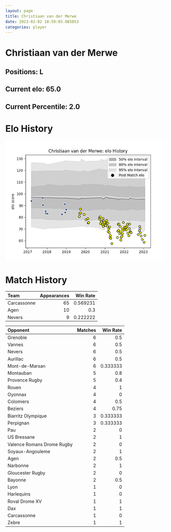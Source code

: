 ```yaml
---  
layout: page  
title: Christiaan van der Merwe  
date: 2023-02-02 18:59:03.085053  
categories: player  
---
```

# Christiaan van der Merwe

## Positions: L

## Current elo: 65.0

## Current Percentile: 2.0

# Elo History


![elo history](history_ChristiaanvanderMerwe.png)
# Match History


| Team        |   Appearances |   Win Rate |
|:------------|--------------:|-----------:|
| Carcassonne |            65 |   0.569231 |
| Agen        |            10 |   0.3      |
| Nevers      |             9 |   0.222222 |

| Opponent                   |   Matches |   Win Rate |
|:---------------------------|----------:|-----------:|
| Grenoble                   |         6 |   0.5      |
| Vannes                     |         6 |   0.5      |
| Nevers                     |         6 |   0.5      |
| Aurillac                   |         6 |   0.5      |
| Mont-de-Marsan             |         6 |   0.333333 |
| Montauban                  |         5 |   0.8      |
| Provence Rugby             |         5 |   0.4      |
| Rouen                      |         4 |   1        |
| Oyonnax                    |         4 |   0        |
| Colomiers                  |         4 |   0.5      |
| Beziers                    |         4 |   0.75     |
| Biarritz Olympique         |         3 |   0.333333 |
| Perpignan                  |         3 |   0.333333 |
| Pau                        |         2 |   0        |
| US Bressane                |         2 |   1        |
| Valence Romans Drome Rugby |         2 |   0        |
| Soyaux-Angouleme           |         2 |   1        |
| Agen                       |         2 |   0.5      |
| Narbonne                   |         2 |   1        |
| Gloucester Rugby           |         2 |   0        |
| Bayonne                    |         2 |   0.5      |
| Lyon                       |         1 |   0        |
| Harlequins                 |         1 |   0        |
| Roval Drome XV             |         1 |   1        |
| Dax                        |         1 |   1        |
| Carcassonne                |         1 |   0        |
| Zebre                      |         1 |   1        |